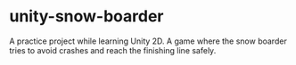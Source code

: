 # unity-snow-boarder
A practice project while learning Unity 2D. A game where the snow boarder tries to avoid crashes and reach the finishing line safely. 
